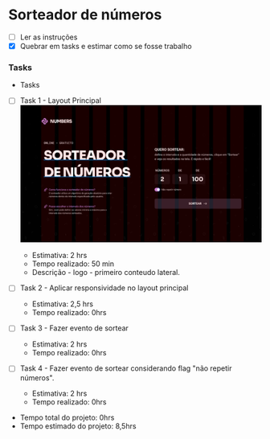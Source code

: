 # Sorteador de números
- [ ] Ler as instruções
- [x] Quebrar em tasks e estimar como se fosse trabalho 

### Tasks
- Tasks
 - [ ] Task 1 - Layout Principal
 ![alt text](image.png)
    - Estimativa: 2 hrs
    - Tempo realizado: 50 min
    - Descrição - logo - primeiro conteudo lateral.

 - [ ] Task 2 - Aplicar responsividade no layout principal
    - Estimativa: 2,5 hrs
    - Tempo realizado: 0hrs

 - [ ] Task 3 - Fazer evento de sortear
    - Estimativa: 2 hrs
    - Tempo realizado: 0hrs

 - [ ] Task 4 - Fazer evento de sortear considerando flag "não repetir números".   
    - Estimativa: 2 hrs
    - Tempo realizado: 0hrs

- Tempo total do projeto: 0hrs
- Tempo estimado do projeto: 8,5hrs 
